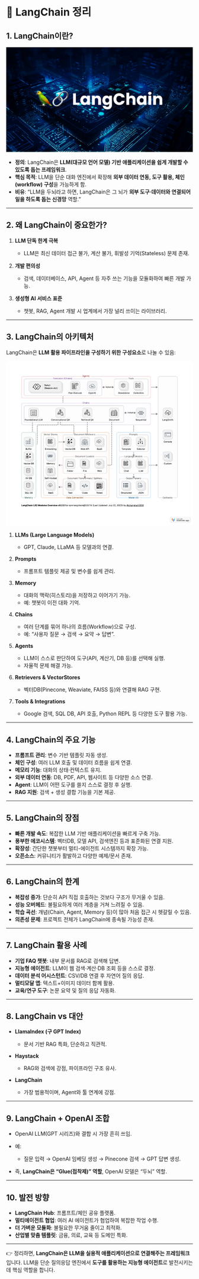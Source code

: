 # 🔎 LangChain 정리

## 1. LangChain이란?

![image](https://github.com/KoreaEva/HOL/raw/master/AzureOpenAI/part2%20RAG/images/03.LangChain.jpg)

* **정의**: LangChain은 **LLM(대규모 언어 모델) 기반 애플리케이션을 쉽게 개발할 수 있도록 돕는 프레임워크**.
* **핵심 목적**: LLM을 단순 대화 엔진에서 확장해 **외부 데이터 연동, 도구 활용, 체인(workflow) 구성**을 가능하게 함.
* **비유**: “LLM을 두뇌라고 하면, LangChain은 그 뇌가 **외부 도구·데이터와 연결되어 일을 하도록 돕는 신경망** 역할.”

---

## 2. 왜 LangChain이 중요한가?

1. **LLM 단독 한계 극복**

   * LLM은 최신 데이터 접근 불가, 계산 불가, 휘발성 기억(Stateless) 문제 존재.
2. **개발 편의성**

   * 검색, 데이터베이스, API, Agent 등 자주 쓰는 기능을 모듈화하여 빠른 개발 가능.
3. **생성형 AI 서비스 표준**

   * 챗봇, RAG, Agent 개발 시 업계에서 가장 널리 쓰이는 라이브러리.

---

## 3. LangChain의 아키텍처

LangChain은 **LLM 활용 파이프라인을 구성하기 위한 구성요소**로 나눌 수 있음:

![images](https://github.com/KoreaEva/HOL/raw/master/AzureOpenAI/part2%20RAG/images/04.LangChain_overview.png)

1. **LLMs (Large Language Models)**

   * GPT, Claude, LLaMA 등 모델과의 연결.

2. **Prompts**

   * 프롬프트 템플릿 제공 및 변수를 쉽게 관리.

3. **Memory**

   * 대화의 맥락(히스토리)을 저장하고 이어가기 가능.
   * 예: 챗봇이 이전 대화 기억.

4. **Chains**

   * 여러 단계를 묶어 하나의 흐름(Workflow)으로 구성.
   * 예: “사용자 질문 → 검색 → 요약 → 답변”.

5. **Agents**

   * LLM이 스스로 판단하여 도구(API, 계산기, DB 등)를 선택해 실행.
   * 자율적 문제 해결 가능.

6. **Retrievers & VectorStores**

   * 벡터DB(Pinecone, Weaviate, FAISS 등)와 연결해 RAG 구현.

7. **Tools & Integrations**

   * Google 검색, SQL DB, API 호출, Python REPL 등 다양한 도구 활용 가능.

---

## 4. LangChain의 주요 기능

* **프롬프트 관리**: 변수 기반 템플릿 자동 생성.
* **체인 구성**: 여러 LLM 호출 및 데이터 흐름을 쉽게 연결.
* **메모리 기능**: 대화의 상태·컨텍스트 유지.
* **외부 데이터 연동**: DB, PDF, API, 웹사이트 등 다양한 소스 연결.
* **Agent**: LLM이 어떤 도구를 쓸지 스스로 결정 후 실행.
* **RAG 지원**: 검색 + 생성 결합 기능을 기본 제공.

---

## 5. LangChain의 장점

* **빠른 개발 속도**: 복잡한 LLM 기반 애플리케이션을 빠르게 구축 가능.
* **풍부한 에코시스템**: 벡터DB, 모델 API, 검색엔진 등과 표준화된 연결 지원.
* **확장성**: 간단한 챗봇부터 멀티-에이전트 시스템까지 확장 가능.
* **오픈소스**: 커뮤니티가 활발하고 다양한 예제/문서 존재.

---

## 6. LangChain의 한계

* **복잡성 증가**: 단순히 API 직접 호출하는 것보다 구조가 무거울 수 있음.
* **성능 오버헤드**: 불필요하게 여러 계층을 거쳐 느려질 수 있음.
* **학습 곡선**: 개념(Chain, Agent, Memory 등)이 많아 처음 접근 시 헷갈릴 수 있음.
* **의존성 문제**: 프로젝트 전체가 LangChain에 종속될 가능성 존재.

---

## 7. LangChain 활용 사례

* **기업 FAQ 챗봇**: 내부 문서를 RAG로 검색해 답변.
* **지능형 에이전트**: LLM이 웹 검색·계산·DB 조회 등을 스스로 결정.
* **데이터 분석 어시스턴트**: CSV/DB 연결 후 자연어 질의 응답.
* **멀티모달 앱**: 텍스트+이미지 데이터 함께 활용.
* **교육/연구 도구**: 논문 요약 및 질의 응답 자동화.

---

## 8. LangChain vs 대안

* **LlamaIndex (구 GPT Index)**

  * 문서 기반 RAG 특화, 단순하고 직관적.
* **Haystack**

  * RAG와 검색에 강점, 파이프라인 구조 유사.
* **LangChain**

  * 가장 범용적이며, Agent와 툴 연계에 강점.

---

## 9. LangChain + OpenAI 조합

* OpenAI LLM(GPT 시리즈)와 결합 시 가장 흔히 쓰임.
* 예:

  * 질문 입력 → OpenAI 임베딩 생성 → Pinecone 검색 → GPT 답변 생성.
* 즉, **LangChain은 “Glue(접착제)” 역할**, OpenAI 모델은 “두뇌” 역할.

---

## 10. 발전 방향

* **LangChain Hub**: 프롬프트/체인 공유 플랫폼.
* **멀티에이전트 협업**: 여러 AI 에이전트가 협업하여 복잡한 작업 수행.
* **더 가벼운 모듈화**: 불필요한 무거움 줄이고 최적화.
* **산업별 맞춤 템플릿**: 금융, 의료, 교육 등 도메인 특화.

---

👉 정리하면, **LangChain은 LLM을 실용적 애플리케이션으로 연결해주는 프레임워크**입니다.
LLM을 단순 질의응답 엔진에서 **도구를 활용하는 지능형 에이전트**로 발전시키는 데 핵심 역할을 합니다.
